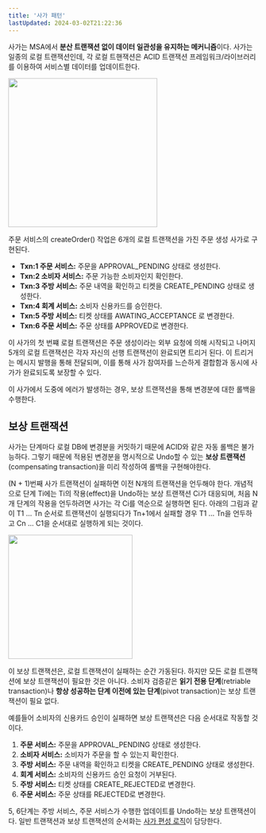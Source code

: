 ```yaml
---
title: '사가 패턴'
lastUpdated: 2024-03-02T21:22:36
---
```


사가는 MSA에서 **분산 트랜잭션 없이 데이터 일관성을 유지하는 메커니즘**이다. 사가는 일종의 로컬 트랜잭션인데, 각 로컬 트핸잭션은 ACID 트랜잭션 프레임워크/라이브러리를 이용하여 서비스별 데이터를 업데이트한다.

<img height=300px src="https://user-images.githubusercontent.com/81006587/214555623-392aa90b-891a-4414-b9f2-5ec3b57275ae.png"/>

주문 서비스의 createOrder() 작업은 6개의 로컬 트랜잭션을 가진 주문 생성 사가로 구현된다.

- **Txn:1 주문 서비스:** 주문을 APPROVAL_PENDING 상태로 생성한다. 
- **Txn:2 소비자 서비스:** 주문 가능한 소비자인지 확인한다.
- **Txn:3 주방 서비스:** 주문 내역을 확인하고 티켓을 CREATE_PENDING 상태로 생성한다.
- **Txn:4 회계 서비스:** 소비자 신용카드를 승인한다.
- **Txn:5 주방 서비스:** 티켓 상태를 AWATING_ACCEPTANCE 로 변경한다.
- **Txn:6 주문 서비스:** 주문 상태를 APPROVED로 변경한다.

이 사가의 첫 번쨰 로컬 트랜잭션은 주문 생성이라는 외부 요청에 의해 시작되고 나머지 5개의 로컬 트랜잭션은 각자 자신의 선행 트랜잭션이 완료되면 트리거 된다. 이 트리거는 메시지 발행을 통해 전달되며, 이를 통해 사가 참여자를 느슨하게 결합함과 동시에 사가가 완료되도록 보장할 수 있다.

이 사가에서 도중에 에러가 발생하는 경우, 보상 트랜잭션을 통해 변경분에 대한 롤백을 수행한다.

## 보상 트랜잭션

사가는 단계마다 로컬 DB에 변경분을 커밋하기 때문에 ACID와 같은 자동 롤백은 불가능하다. 그렇기 때문에 적용된 변경분을 명시적으로 Undo할 수 있는 **보상 트랜잭션**(compensating transaction)을 미리 작성하여 롤백을 구현해야한다.

(N + 1)번째 사가 트랜잭션이 실패하면 이전 N개의 트랜잭션을 언두해야 한다. 개념적으로 단계 Ti에는 Ti의 작용(effect)을 Undo하는 보상 트랜잭션 Ci가 대응되며, 처음 N개 단계의 작용을 언두하려면 사가는 각 Ci를 역순으로 실행하면 된다. 아래의 그림과 같이 T1 … Tn 순서로 트랜잭션이 실행되다가 Tn+1에서 실패할 경우 T1 … Tn을 언두하고 Cn … C1을 순서대로 실행하게 되는 것이다.

<img height=250px src="https://user-images.githubusercontent.com/81006587/214557902-18f74eb5-313f-42f0-b8df-af873f3ecad6.png"/>

이 보상 트랜잭션은, 로컬 트랜잭션이 실패하는 순간 가동된다. 하지만 모든 로컬 트랜잭션에 보상 트랜잭션이 필요한 것은 아니다. 소비자 검증같은 **읽기 전용 단계**(retriable transaction)나 **항상 성공하는 단계 이전에 있는 단계**(pivot transaction)는 보상 트랜잭션이 필요 없다.

예를들어 소비자의 신용카드 승인이 실패하면 보상 트랜잭션은 다음 순서대로 작동할 것이다.

1. **주문 서비스:** 주문을 APPROVAL_PENDING 상태로 생성한다.
2. **소비자 서비스:** 소비자가 주문을 할 수 있는지 확인한다.
3. **주방 서비스:** 주문 내역을 확인하고 티켓을 CREATE_PENDING 상태로 생성한다.
4. **회계 서비스:** 소비자의 신용카드 승인 요청이 거부된다.
5. **주방 서비스:** 티켓 상태를 CREATE_REJECTED로 변경한다.
6. **주문 서비스:** 주문 상태를 REJECTED로 변경한다.

5, 6단계는 주방 서비스, 주문 서비스가 수행한 업데이트를 Undo하는 보상 트랜잭션이다. 일반 트랜잭션과 보상 트랜잭션의 순서화는 [사가 편성 로직](./%EC%82%AC%EA%B0%80%E2%80%85%ED%8E%B8%EC%84%B1.md)이 담당한다.
